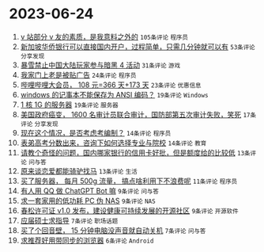 # 2023-06-24

1. [v 站部分 v 友的素质，是我意料之外的](https://www.v2ex.com/t/951127) `105条评论` `程序员`
1. [新加坡华侨银行可以直接国内开户，过程简单，只需几分钟就可以有](https://www.v2ex.com/t/951126) `53条评论` `分享发现`
1. [暴雪禁止中国大陆玩家参与暗黑 4 活动](https://www.v2ex.com/t/951139) `31条评论` `游戏`
1. [我家门上老是被贴广告](https://www.v2ex.com/t/951137) `24条评论` `程序员`
1. [哔哩哔哩大会员， 108 元=366 天+173 天](https://www.v2ex.com/t/951140) `23条评论` `优惠信息`
1. [windows 的记事本不能保存为 ANSI 编码？](https://www.v2ex.com/t/951155) `19条评论` `Windows`
1. [1 核 1G 的服务器](https://www.v2ex.com/t/951134) `19条评论` `服务器`
1. [美国政府癌变， 1600 名审计员联合审计，国防部第五次审计失败，笑死](https://www.v2ex.com/t/951151) `17条评论` `分享发现`
1. [现在这个情况，是否考虑考编制？](https://www.v2ex.com/t/951172) `14条评论` `程序员`
1. [表弟高考分数出来，咨询下如何选择专业与院校](https://www.v2ex.com/t/951129) `14条评论` `教育`
1. [请教个奇怪的问题，国内哪家银行的信用卡好批，但是额度给的比较低](https://www.v2ex.com/t/951180) `13条评论` `问与答`
1. [原来谈恋爱都能骑驴找马](https://www.v2ex.com/t/951136) `13条评论` `生活`
1. [买了服务器， 每月 500g 流量， 搞点啥利用下不浪费呢](https://www.v2ex.com/t/951138) `11条评论` `程序员`
1. [有人用 QQ 做 ChatGPT Bot 嘛](https://www.v2ex.com/t/951173) `9条评论` `问与答`
1. [求一套家用的低功耗 PC 伪 NAS](https://www.v2ex.com/t/951154) `9条评论` `NAS`
1. [春松许可证 v1.0 发布，建设健康可持续发展的开源社区](https://www.v2ex.com/t/951128) `9条评论` `开源软件`
1. [应届硕士求指导](https://www.v2ex.com/t/951150) `7条评论` `职场话题`
1. [买了个回音壁， 15 分钟电脑没声音就自动关机](https://www.v2ex.com/t/951149) `7条评论` `问与答`
1. [求推荐好用带同步的浏览器](https://www.v2ex.com/t/951166) `6条评论` `Android`
